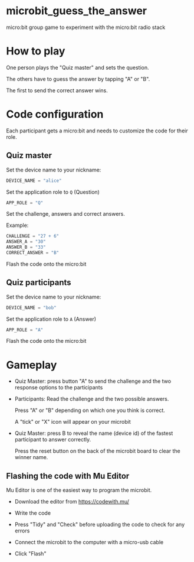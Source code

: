 # microbit_guess_the_answer

micro:bit group game to experiment with the micro:bit radio stack

# How to play

One person plays the "Quiz master" and sets the question.

The others have to guess the answer by tapping "A" or "B".

The first to send the correct answer wins.

# Code configuration

Each participant gets a micro:bit and needs to customize the code for their role.

## Quiz master

Set the device name to your nickname:

```python
DEVICE_NAME = "alice"
```

Set the application role to `Q` (Question)

```python
APP_ROLE = "Q"
```

Set the challenge, answers and correct answers.

Example:

```python
CHALLENGE = "27 + 6"
ANSWER_A = "30"
ANSWER_B = "33"
CORRECT_ANSWER = "B"
```

Flash the code onto the micro:bit

## Quiz participants

Set the device name to your nickname:

```python
DEVICE_NAME = "bob"
```

Set the application role to `A` (Answer)

```python
APP_ROLE = "A"
```

Flash the code onto the micro:bit

# Gameplay

* Quiz Master: press button "A" to send the challenge and the two response options to the participants

* Participants: Read the challenge and the two possible answers.

  Press "A" or "B" depending on which one you think is correct.

  A "tick" or "X" icon will appear on your microbit

* Quiz Master: press B to reveal the name (device id) of the fastest participant to answer correctly.

  Press the reset button on the back of the microbit board to clear the winner name.

## Flashing the code with Mu Editor

Mu Editor is one of the easiest way to program the microbit.

* Download the editor from https://codewith.mu/

* Write the code

* Press "Tidy" and "Check" before uploading the code to check for any errors

* Connect the microbit to the computer with a micro-usb cable

* Click "Flash"
